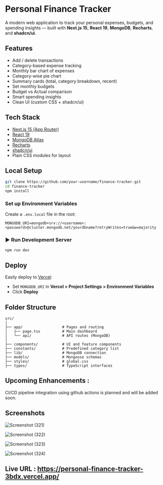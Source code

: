 #  Personal Finance Tracker

A modern web application to track your personal expenses, budgets, and spending insights — built with **Next.js 15**, **React 19**, **MongoDB**, **Recharts**, and **shadcn/ui**.


##  Features

-  Add / delete transactions
-  Category-based expense tracking
-  Monthly bar chart of expenses
-  Category-wise pie chart
-  Summary cards (total, category breakdown, recent)
-  Set monthly budgets
-  Budget vs Actual comparison
-  Smart spending insights
-  Clean UI (custom CSS + shadcn/ui)


##  Tech Stack

- [Next.js 15 (App Router)](https://nextjs.org)
- [React 19](https://react.dev)
- [MongoDB Atlas](https://www.mongodb.com/cloud/atlas)
- [Recharts](https://recharts.org/)
- [shadcn/ui](https://ui.shadcn.com/)
- Plain CSS modules for layout


##  Local Setup

```bash
git clone https://github.com/your-username/finance-tracker.git
cd finance-tracker
npm install
```

###  Set up Environment Variables

Create a `.env.local` file in the root:

```env
MONGODB_URI=mongodb+srv://<username>:<password>@cluster.mongodb.net/yourdbname?retryWrites=true&w=majority
```

### ▶ Run Development Server

```bash
npm run dev
```


##  Deploy

Easily deploy to [Vercel](https://vercel.com/):

- Set `MONGODB_URI` in **Vercel > Project Settings > Environment Variables**
- Click **Deploy**


##  Folder Structure

```
src/
│
├── app/                  # Pages and routing
│   ├── page.tsx          # Main dashboard
│   └── api/              # API routes (MongoDB)
│
├── components/           # UI and feature components
├── constants/            # Predefined category list
├── lib/                  # MongoDB connection
├── models/               # Mongoose schemas
├── styles/               # global.css
├── types/                # TypeScript interfaces
```


##  Upcoming Enhancements : 
CI/CD pipeline integration using github actions is planned and will be added soon.


##  Screenshots

![Screenshot (321)](https://github.com/user-attachments/assets/621924d5-8b7d-433c-8179-c1b88d9ff7cf)

![Screenshot (322)](https://github.com/user-attachments/assets/5db02c4f-2842-481d-a901-bc4d13a2e815)

![Screenshot (323)](https://github.com/user-attachments/assets/de737837-3a2d-454e-97c4-acb65f4cc11a)

![Screenshot (324)](https://github.com/user-attachments/assets/9889fe3b-f30f-4d8b-861b-9b02f383dcd9)

##  Live URL : https://personal-finance-tracker-3bdx.vercel.app/
